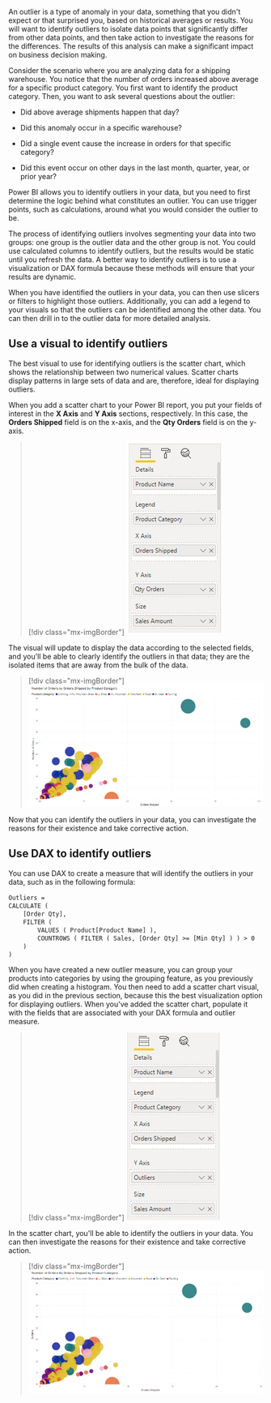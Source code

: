 An outlier is a type of anomaly in your data, something that you didn't expect or that surprised you, based on historical averages or results. You will want to identify outliers to isolate data points that significantly differ from other data points, and then take action to investigate the reasons for the differences. The results of this analysis can make a significant impact on business decision making.

Consider the scenario where you are analyzing data for a shipping warehouse. You notice that the number of orders increased above average for a specific product category. You first want to identify the product category. Then, you want to ask several questions about the outlier:

- Did above average shipments happen that day?

- Did this anomaly occur in a specific warehouse?

- Did a single event cause the increase in orders for that specific category?

- Did this event occur on other days in the last month, quarter, year, or prior year?

Power BI allows you to identify outliers in your data, but you need to first determine the logic behind what constitutes an outlier. You can use trigger points, such as calculations, around what you would consider the outlier to be.

The process of identifying outliers involves segmenting your data into two groups: one group is the outlier data and the other group is not. You could use calculated columns to identify outliers, but the results would be static until you refresh the data. A better way to identify outliers is to use a visualization or DAX formula because these methods will ensure that your results are dynamic.

When you have identified the outliers in your data, you can then use slicers or filters to highlight those outliers. Additionally, you can add a legend to your visuals so that the outliers can be identified among the other data. You can then drill in to the outlier data for more detailed analysis.

## Use a visual to identify outliers

The best visual to use for identifying outliers is the scatter chart, which shows the relationship between two numerical values. Scatter charts display patterns in large sets of data and are, therefore, ideal for displaying outliers.

When you add a scatter chart to your Power BI report, you put your fields of interest in the **X Axis** and **Y Axis** sections, respectively. In this case, the **Orders Shipped** field is on the x-axis, and the **Qty Orders** field is on the y-axis.

> [!div class="mx-imgBorder"]
> [![Screenshot of adding fields to populate a scatter chart.](../media/3-add-scatter-chart-ss.png)](../media/3-add-scatter-chart-ss.png#lightbox)

The visual will update to display the data according to the selected fields, and you'll be able to clearly identify the outliers in that data; they are the isolated items that are away from the bulk of the data.

> [!div class="mx-imgBorder"]
> [![Screenshot of a scatter chart with outliers.](../media/3-scatter-chart-outlier-ss.png)](../media/3-scatter-chart-outlier-ss.png#lightbox)

Now that you can identify the outliers in your data, you can investigate the reasons for their existence and take corrective action.

## Use DAX to identify outliers

You can use DAX to create a measure that will identify the outliers in your data, such as in the following formula:

```dax
Outliers =
CALCULATE (
    [Order Qty],
    FILTER (
        VALUES ( Product[Product Name] ),
        COUNTROWS ( FILTER ( Sales, [Order Qty] >= [Min Qty] ) ) > 0
    )
)
```

When you have created a new outlier measure, you can group your products into categories by using the grouping feature, as you previously did when creating a histogram. You then need to add a scatter chart visual, as you did in the previous section, because this the best visualization option for displaying outliers. When you've added the scatter chart, populate it with the fields that are associated with your DAX formula and outlier measure.

> [!div class="mx-imgBorder"]
> [![Screenshot of selecting outlier logic fields to use in a scatter chart.](../media/3-select-outlier-logic-fields-ss.png)](../media/3-select-outlier-logic-fields-ss.png#lightbox)

In the scatter chart, you'll be able to identify the outliers in your data. You can then investigate the reasons for their existence and take corrective action.

> [!div class="mx-imgBorder"]
> [![Screenshot of a scatter chart to populate outliers.](../media/3-scatter-chart-populate-outliers-ss.png)](../media/3-scatter-chart-populate-outliers-ss.png#lightbox)
